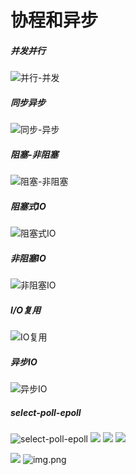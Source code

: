 # 协程和异步

##### 并发并行
![并行-并发](./assets/并行-并发.png)
##### 同步异步
![同步-异步](./assets/同步-异步.png)
##### 阻塞-非阻塞
![阻塞-非阻塞](./assets/阻塞-非阻塞.png)

##### 阻塞式IO
![阻塞式IO](./assets/阻塞式IO.png)
##### 非阻塞IO
![非阻塞IO](./assets/非阻塞IO.png)

##### I/O复用
![IO复用](./assets/IO复用.png)
##### 异步IO
![异步IO](./assets/异步IO.png)

##### select-poll-epoll
![select-poll-epoll](./assets/select-poll-epoll.png)
![](./assets/note-1663586192825.png)
![](./assets/note-1663586204275.png)
![](./assets/note-1663586224213.png)

![](./assets/note-1663587828849.png)
![img.png](assets/img.png)
